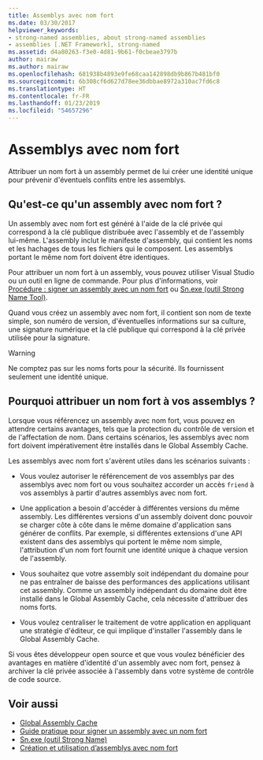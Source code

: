 ```yaml
---
title: Assemblys avec nom fort
ms.date: 03/30/2017
helpviewer_keywords:
- strong-named assemblies, about strong-named assemblies
- assemblies [.NET Framework], strong-named
ms.assetid: d4a80263-f3e0-4d81-9b61-f0cbeae3797b
author: mairaw
ms.author: mairaw
ms.openlocfilehash: 681938b4893e9fe68caa142898db9b867b481bf0
ms.sourcegitcommit: 6b308cf6d627d78ee36dbbae8972a310ac7fd6c8
ms.translationtype: HT
ms.contentlocale: fr-FR
ms.lasthandoff: 01/23/2019
ms.locfileid: "54657296"
---
```

# <a name="strong-named-assemblies"></a>Assemblys avec nom fort
Attribuer un nom fort à un assembly permet de lui créer une identité unique pour prévenir d'éventuels conflits entre les assemblys.  
  
## <a name="what-makes-a-strong-named-assembly"></a>Qu'est-ce qu'un assembly avec nom fort ?  
 Un assembly avec nom fort est généré à l'aide de la clé privée qui correspond à la clé publique distribuée avec l'assembly et de l'assembly lui-même. L'assembly inclut le manifeste d'assembly, qui contient les noms et les hachages de tous les fichiers qui le composent. Les assemblys portant le même nom fort doivent être identiques.  
  
 Pour attribuer un nom fort à un assembly, vous pouvez utiliser Visual Studio ou un outil en ligne de commande. Pour plus d'informations, voir [Procédure : signer un assembly avec un nom fort](../../../docs/framework/app-domains/how-to-sign-an-assembly-with-a-strong-name.md) ou [Sn.exe (outil Strong Name Tool)](../../../docs/framework/tools/sn-exe-strong-name-tool.md).  
  
 Quand vous créez un assembly avec nom fort, il contient son nom de texte simple, son numéro de version, d'éventuelles informations sur sa culture, une signature numérique et la clé publique qui correspond à la clé privée utilisée pour la signature.  
  
> [!WARNING]
>  Ne comptez pas sur les noms forts pour la sécurité. Ils fournissent seulement une identité unique.  
  
## <a name="why-strong-name-your-assemblies"></a>Pourquoi attribuer un nom fort à vos assemblys ?  
 Lorsque vous référencez un assembly avec nom fort, vous pouvez en attendre certains avantages, tels que la protection du contrôle de version et de l'affectation de nom. Dans certains scénarios, les assemblys avec nom fort doivent impérativement être installés dans le Global Assembly Cache.  
  
 Les assemblys avec nom fort s'avèrent utiles dans les scénarios suivants :  
  
-   Vous voulez autoriser le référencement de vos assemblys par des assemblys avec nom fort ou vous souhaitez accorder un accès `friend` à vos assemblys à partir d'autres assemblys avec nom fort.  
  
-   Une application a besoin d'accéder à différentes versions du même assembly. Les différentes versions d'un assembly doivent donc pouvoir se charger côte à côte dans le même domaine d'application sans générer de conflits. Par exemple, si différentes extensions d'une API existent dans des assemblys qui portent le même nom simple, l'attribution d'un nom fort fournit une identité unique à chaque version de l'assembly.  
  
-   Vous souhaitez que votre assembly soit indépendant du domaine pour ne pas entraîner de baisse des performances des applications utilisant cet assembly. Comme un assembly indépendant du domaine doit être installé dans le Global Assembly Cache, cela nécessite d'attribuer des noms forts.  
  
-   Vous voulez centraliser le traitement de votre application en appliquant une stratégie d'éditeur, ce qui implique d'installer l'assembly dans le Global Assembly Cache.  
  
 Si vous êtes développeur open source et que vous voulez bénéficier des avantages en matière d'identité d'un assembly avec nom fort, pensez à archiver la clé privée associée à l'assembly dans votre système de contrôle de code source.  
  
## <a name="see-also"></a>Voir aussi
- [Global Assembly Cache](../../../docs/framework/app-domains/gac.md)
- [Guide pratique pour signer un assembly avec un nom fort](../../../docs/framework/app-domains/how-to-sign-an-assembly-with-a-strong-name.md)
- [Sn.exe (outil Strong Name)](../../../docs/framework/tools/sn-exe-strong-name-tool.md)
- [Création et utilisation d’assemblys avec nom fort](../../../docs/framework/app-domains/create-and-use-strong-named-assemblies.md)
